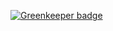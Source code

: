 

[![Greenkeeper badge](https://badges.greenkeeper.io/ayush000/comment_thread.svg)](https://greenkeeper.io/)